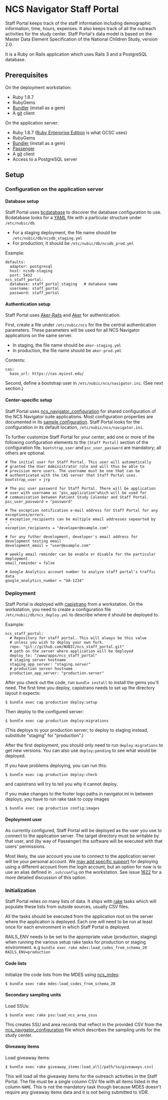 NCS Navigator Staff Portal
==========================

Staff Portal keeps track of the staff information including
demographic information, time, hours, expenses. It also keeps track of
all the outreach activities for the study center. Staff Portal's data
model is based on the Master Data Element Specification of the
National Children Study, version 2.0.

It is a Ruby on Rails application which uses Rails 3 and a PostgreSQL
database.

Prerequisites
-------------

On the deployment workstation:

* Ruby 1.8.7
* RubyGems
* [Bundler][] (install as a gem)
* A [git][] client

On the application server:

* Ruby 1.8.7 ([Ruby Enterprise Edition][ree] is what GCSC uses)
* RubyGems
* [Bundler][] (install as a gem)
* [Passenger][]
* A [git][] client
* Access to a PostgreSQL server

[Bundler]: http://gembundler.com/
[git]: http://git-scm.com/
[Passenger]: http://modrails.com/
[ree]: http://www.rubyenterpriseedition.com/

Setup
-----

### Configuration on the application server

#### Database setup

Staff Portal uses [bcdatabase][] to discover the database
configuration to use. Bcdatabase looks for a [YAML][] file with a
particular structure under `/etc/nubic/db`.

[bcdatabase]: https://github.com/NUBIC/bcdatabase/blob/master/README.markdown
[YAML]: http://yaml.org/

* For a staging deployment, the file name should be `/etc/nubic/db/ncsdb_staging.yml`
* For production, it should be `/etc/nubic/db/ncsdb_prod.yml`

Example:

    defaults:
      adapter: postgresql
      host: ncsdb-staging
      port: 5432
    ncs_staff_portal:
      database: staff_portal_staging   # database name
      username: staff_portal
      password: staff_portal

#### Authentication setup

Staff Portal uses [Aker-Rails][] and [Aker][] for authentication.

[Aker-Rails]: https://github.com/NUBIC/aker-rails/
[Aker]: http://rubydoc.info/github/NUBIC/aker/

First, create a file under `/etc/nubic/ncs` for the the central
authentication parameters. These parameters will be used for all NCS
Navigator applications on the same server.

* In staging, the file name should be `aker-staging.yml`
* In production, the file name should be `aker-prod.yml`

Contents:

    cas:
      base_url: https://cas.myinst.edu/

Second, define a bootstrap user in
`/etc/nubic/ncs/navigator.ini`. (See next section.)

#### Center-specific setup

Staff Portal uses [ncs_navigator_configuration][] for shared
configuration of the NCS Navigator suite applications. Most
configuration properties are documented in its [sample
configuration][ncsn_conf_sample]. Staff Portal looks for the
configuration in its default location, `/etc/nubic/ncs/navigator.ini`.

[ncs_navigator_configuration]: https://github.com/NUBIC/ncs_navigator_configuration
[ncsn_conf_sample]: http://rubydoc.info/gems/ncs_navigator_configuration/file/sample_configuration.ini

To further customize Staff Portal for your center, add one or more of
the following configuration elements to the `[Staff Portal]` section of
the configuration file. `bootstrap_user` and `psc_user_password` are mandatory; 
all others are optional.

    # The initial user for Staff Portal. This user will automatically
    # granted the User Administrator role and will thus be able to
    # provision more users. The username must be one that can be
    # authenticated with the CAS server that Staff Portal uses.
    bootstrap_user = jrp
    
    # The psc user password for Staff Portal. There will be application 
    # user with username as "psc_application"which will be used for 
    # communication between Patient Study Calendar and Staff Portal.
    psc_user_password = "password"
    
    # The exception notification e-mail address for Staff Portal for any exceptions/errors. 
    # exception_recipients can be multiple email addresses sepearted by ','
    exception_recipients = "developer@example.com"

    # for any futher development, developer's email address for development testing email
    development_email = "user@example.com"
    
    # weekly email reminder can be enable or disable for the particular deployment.
    email_reminder = false

    # Google Analytics account number to analyze staff portal's traffic data
    google_analytics_number = "UA-1234"

### Deployment

Staff Portal is deployed with [capistrano][cap] from a workstation. On
the workstation, you need to create a configuration file
`/etc/nubic/db/ncs_deploy.yml` to describe where it should be
deployed to.

[cap]: https://github.com/capistrano/capistrano/wiki/

Example:

    ncs_staff_portal:
      # Repository for staff portal. This will always be this value
      # unless you wish to deploy your own fork.
      repo: "git://github.com/NUBIC/ncs_staff_portal.git"
      # path on the server where application will be deployed
      deploy_to: "/www/apps/ncs_staff_portal"
      # staging server hostname
      staging_app_server: "staging.server"
      # production server hostname
      production_app_server: "production.server"

After you check out the code, run `bundle install` to install the gems
you'll need. The first time you deploy, capistrano needs to set up the
directory layout it expects:

    $ bundle exec cap production deploy:setup

Then deploy to the configured server:

    $ bundle exec cap production deploy:migrations

(This deploys to your production server; to deploy to staging instead,
substitute "staging" for "production".)

After the first deployment, you should only need to run
`deploy:migrations` to get new versions. You can also use
`deploy:pending` to see what would be deployed.

If you have problems deploying, you can run this:

    $ bundle exec cap production deploy:check

and capistrano will try to tell you why it cannot deploy.

if you make changes to the footer logo paths in navigator.ini in between deploys, you have to run rake task to copy images
    
    $ bundle exec cap production config:images

#### Deployment user

As currently configured, Staff Portal will be deployed as the user you
use to connect to the application server. The target directory must be
writable by that user, and (by way of Passenger) the software will be
executed with that users' permissions.

Most likely, the use account you use to connect to the application
server will be your personal account. We [may add specific
support][1622] for deploying using a different account from the login
account, but an option for now is to use an alias defined in
`.ssh/config` on the workstation. See issue [1622][] for a more
detailed discussion of this option.

[1622]: https://code.bioinformatics.northwestern.edu/issues/issues/show/1622

### Initialization

Staff Portal relies on many lists of data. It ships with [rake][]
tasks which will populate these lists from outside sources, usually
CSV files.

All the tasks should be executed from the application root on the
server where the application is deployed. Each one will need to be run
at least once for each environment in which Staff Portal is deployed.

RAILS_ENV needs to be set to the appropriate value (production, staging) when running the various setup rake tasks for production or staging environment.
e.g `bundle exec rake mdes:load_codes_from_schema_20 RAILS_ENV=production`

[rake]: http://rake.rubyforge.org/

#### Code lists

Initialize the code lists from the MDES using [ncs_mdes][]:

    $ bundle exec rake mdes:load_codes_from_schema_20

[ncs_mdes]: https://github.com/NUBIC/ncs_mdes

#### Secondary sampling units

Load SSUs:

    $ bundle exec rake psu:load_ncs_area_ssus

This creates SSU and area records that reflect in the provided
CSV from the [ncs_navigator_configuration][] file which describes the sampling units for the study center.

#### Giveaway items

Load giveaway items:

    $ bundle exec rake giveaway_items:load_all[/path/to/giveaways.csv]

This will load all the giveaway items for the outreach activities in
the Staff Portal. The file must be a single column CSV file with all
items listed in the column `NAME`. This is not the mandatory task though because MDES doesn't require any giveaway items data and it is not being submitted to VDR.
